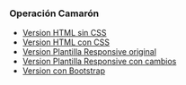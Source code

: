 ### Operación Camarón

* [Version HTML sin CSS]()
* [Version HTML con CSS]()
* [Version Plantilla Responsive original]()
* [Version Plantilla Responsive con cambios]()
* [Version con Bootstrap]()
